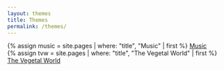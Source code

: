 ```yaml
---
layout: themes
title: Themes
permalink: /themes/
---
```



<div>
  {% assign music = site.pages | where: "title", "Music" | first %}
<a href="{{ music.url | relative_url }}">Music</a>
</div>

<div>
  {% assign tvw = site.pages | where: "title", "The Vegetal World" | first %}
<a href="{{ tvw.url | relative_url }}">The Vegetal World</a>
</div>

